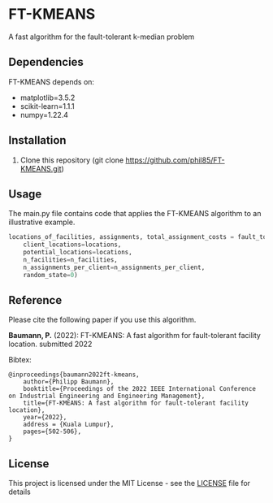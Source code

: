 # FT-KMEANS

A fast algorithm for the fault-tolerant k-median problem

## Dependencies

FT-KMEANS depends on:
* matplotlib=3.5.2
* scikit-learn=1.1.1
* numpy=1.22.4

## Installation

1) Clone this repository (git clone https://github.com/phil85/FT-KMEANS.git)

## Usage

The main.py file contains code that applies the FT-KMEANS algorithm to an illustrative example.

```python
locations_of_facilities, assignments, total_assignment_costs = fault_tolerant_kmeans(
    client_locations=locations,
    potential_locations=locations,
    n_facilities=n_facilities,
    n_assignments_per_client=n_assignments_per_client,
    random_state=0)
```

## Reference

Please cite the following paper if you use this algorithm.

**Baumann, P.** (2022): FT-KMEANS: A fast algorithm for fault-tolerant facility location. submitted 2022

Bibtex:
```
@inproceedings{baumann2022ft-kmeans,
	author={Philipp Baumann},
	booktitle={Proceedings of the 2022 IEEE International Conference on Industrial Engineering and Engineering Management},
	title={FT-KMEANS: A fast algorithm for fault-tolerant facility location},
	year={2022},
	address = {Kuala Lumpur},	
	pages={502-506},
}
```

## License

This project is licensed under the MIT License - see the [LICENSE](LICENSE) file for details


